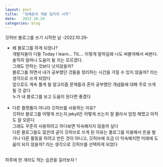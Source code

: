 ```yaml
---
layout: post
title:  "정해준의 개발 일지의 시작"
date:   2022.10.29
categories: blog
---
```



깃허브 블로그를 쓰기 시작한 날  -2022.10.29- 


- 왜 블로그를 하게 되었나?  
개발자들이 다들 Today I learn... TIL... 이렇게 말하길래 나도 써볼까해서 써본다.    
솔직히 얼마나 도움이 될 지는 모르겠다.      
그래도 안하는 것보다 낫지않을까?        
블로그를 하면서 내가 공부했던 것들을 정리하는 시간을 가질 수 있지 않을까? 라는 생각으로 쓰게 되었다   
앞으로도 계속 풀게 될 알고리즘 문제들과 혼자 공부했던 개념들에 대해 주로 쓰게 될 것 같다    
누가 내 블로그를 보고 도움이 된다면 좋겠다<br/><br/>
- 다른 플랫폼이 아니라 깃허브를 사용하는 이유?      
깃허브 블로그를 어떻게 쓰는지 jekyll은 어떻게 쓰는지 잘 몰라서 엄청 해맸고 아직도 잘 모른다     
그래도 꾸준히 사용하려고 하다보면 익숙해지지 않을까 싶다    
다른 블로그들도 많은데 굳이 깃허브로 쓰게 된 이유는 블로그를 이용해서 돈을 벌거나 다른 활동을 하려고
만든 것이 아니고, 깃허브에 조금 더 익숙해지면 미래에 도움이 되지 않을까? 라는 생각으로 깃허브를 선택하게 되었다<br/><br/>

하루에 한 개라도 적는 습관을 길러보자 !



